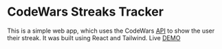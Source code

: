 # CodeWars Streaks Tracker

This is a simple web app, which uses the CodeWars [API](https://dev.codewars.com/#users-api) to show the user their streak.
It was built using React and Tailwind.
Live [DEMO]()

